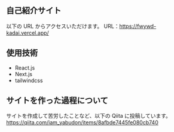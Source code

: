 ## 自己紹介サイト

以下の URL からアクセスいただけます。
URL：https://fwywd-kadai.vercel.app/

## 使用技術

- React.js
- Next.js
- tailwindcss

## サイトを作った過程について

サイトを作成して苦労したことなど、以下の Qiita に投稿しています。
https://qiita.com/iam_yabudon/items/8afbde7445fe080cb740
